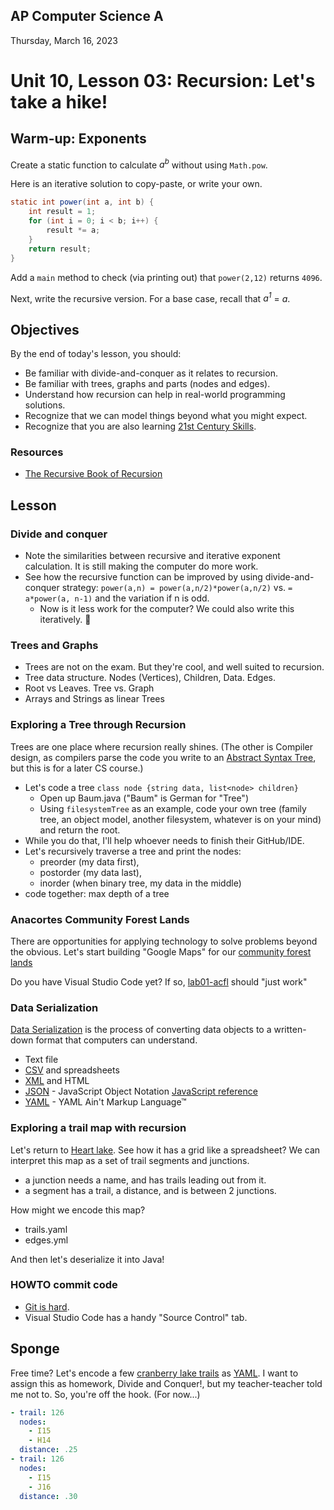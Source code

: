 ## AP Computer Science A

Thursday, March 16, 2023

# Unit 10, Lesson 03: Recursion: Let's take a hike!

## Warm-up: Exponents

Create a static function to calculate _a<sup>b</sup>_ without using `Math.pow`.

Here is an iterative solution to copy-paste, or write your own.

```java
static int power(int a, int b) {
    int result = 1;
    for (int i = 0; i < b; i++) {
        result *= a;
    }
    return result;
}
```

Add a `main` method to check (via printing out) that `power(2,12)` returns `4096`.

Next, write the recursive version. For a base case, recall that _a<sup>1</sup>_ = _a_.

## Objectives

By the end of today's lesson, you should:

- Be familiar with divide-and-conquer as it relates to recursion.
- Be familiar with trees, graphs and parts (nodes and edges).
- Understand how recursion can help in real-world programming solutions.
- Recognize that we can model things beyond what you might expect.
- Recognize that you are also learning [21st Century Skills](https://www.k12.wa.us/student-success/career-technical-education-cte/cte-resources-essentials/21st-century-skills).

### Resources

- [The Recursive Book of Recursion](https://inventwithpython.com/recursion/)

## Lesson

### Divide and conquer

- Note the similarities between recursive and iterative exponent calculation. It is still making the computer do more work.
- See how the recursive function can be improved by using divide-and-conquer strategy: `power(a,n) = power(a,n/2)*power(a,n/2)` vs. `= a*power(a, n-1)` and the variation if n is odd.
  - Now is it less work for the computer? We could also write this iteratively. 🤷

### Trees and Graphs

- Trees are not on the exam. But they're cool, and well suited to recursion.
- Tree data structure. Nodes (Vertices), Children, Data. Edges.
- Root vs Leaves. Tree vs. Graph
- Arrays and Strings as linear Trees

### Exploring a Tree through Recursion

Trees are one place where recursion really shines. (The other is Compiler design, as compilers parse the code you write to an [Abstract Syntax Tree](https://en.wikipedia.org/wiki/Abstract_syntax_tree), but this is for a later CS course.)

- Let's code a tree `class node {string data, list<node> children}`
  - Open up Baum.java ("Baum" is German for "Tree")
  - Using `filesystemTree` as an example, code your own tree (family tree, an object model, another filesystem, whatever is on your mind) and return the root.
- While you do that, I'll help whoever needs to finish their GitHub/IDE.
- Let's recursively traverse a tree and print the nodes:
  - preorder (my data first),
  - postorder (my data last),
  - inorder (when binary tree, my data in the middle)
- code together: max depth of a tree

### Anacortes Community Forest Lands

There are opportunities for applying technology to solve problems beyond the obvious. Let's start building "Google Maps" for our [community forest lands](https://www.friendsoftheacfl.org/maps)

Do you have Visual Studio Code yet? If so, [lab01-acfl](lab01-acfl/) should "just work"

### Data Serialization

[Data Serialization](https://devopedia.org/data-serialization) is the process of converting data objects to a written-down format that computers can understand.

- Text file
- [CSV](https://www.freecodecamp.org/news/what-is-a-csv-file-and-how-to-open-the-csv-file-format/) and spreadsheets
- [XML](https://www.w3schools.com/xml/) and HTML
- [JSON](https://www.json.org/json-en.html) - JavaScript Object Notation [JavaScript reference](https://developer.mozilla.org/en-US/docs/Web/JavaScript/Reference/Global_Objects/JSON)
- [YAML](https://yaml.org/) - YAML Ain't Markup Language™

### Exploring a trail map with recursion

Let's return to [Heart lake](https://www.friendsoftheacfl.org/maps). See how it has a grid like a spreadsheet? We can interpret this map as a set of trail segments and junctions.

- a junction needs a name, and has trails leading out from it.
- a segment has a trail, a distance, and is between 2 junctions.

How might we encode this map?

- trails.yaml
- edges.yml

And then let's deserialize it into Java!

### HOWTO commit code

- [Git is hard](https://medium.com/upperlinecode/how-to-teach-git-commits-github-to-teenagers-a3f740b2f500).
- Visual Studio Code has a handy "Source Control" tab.

## Sponge

Free time? Let's encode a few [cranberry lake trails](https://www.friendsoftheacfl.org/maps) as [YAML](https://yaml.org/). I want to assign this as homework, Divide and Conquer!, but my teacher-teacher told me not to. So, you're off the hook. (For now...)

```yaml
- trail: 126
  nodes:
    - I15
    - H14
  distance: .25
- trail: 126
  nodes:
    - I15
    - J16
  distance: .30
```
